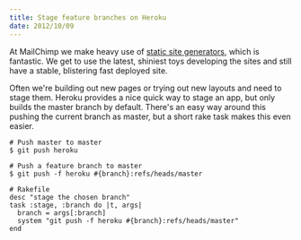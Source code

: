 ```yaml
---
title: Stage feature branches on Heroku
date: 2012/10/09
---
```


At MailChimp we make heavy use of [static site generators](http://blog.mailchimp.com/building-the-new-mailchimp/), which is fantastic. We get to use the latest, shiniest toys developing the sites and still have a stable, blistering fast deployed site.

Often we're building out new pages or trying out new layouts and need to stage them. Heroku provides a nice quick way to stage an app, but only builds the master branch by default. There's an easy way around this pushing the current branch as master, but a short rake task makes this even easier.

```
# Push master to master
$ git push heroku

# Push a feature branch to master
$ git push -f heroku #{branch}:refs/heads/master

# Rakefile
desc "stage the chosen branch"
task :stage, :branch do |t, args|
  branch = args[:branch]
  system "git push -f heroku #{branch}:refs/heads/master"
end
```